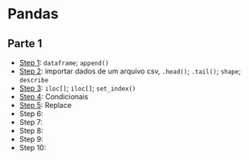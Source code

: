 # Pandas

## Parte 1
- [Step 1](https://github.com/andrenevares/andrenevares/blob/master/python/pandas/cookbook/step1.md): ```dataframe```; ```append()```
- [Step 2](https://github.com/andrenevares/andrenevares/blob/master/python/pandas/cookbook/step2.md): importar dados de um arquivo csv, ```.head()```; ```.tail()```; ```shape```; ```describe```
- [Step 3](https://github.com/andrenevares/andrenevares/blob/master/python/pandas/cookbook/step3.md): ```iloc[]```; ```iloc[]```; ```set_index()```
- [Step 4](https://github.com/andrenevares/andrenevares/blob/master/python/pandas/cookbook/step4.md): Condicionais
- [Step 5](https://github.com/andrenevares/andrenevares/blob/master/python/pandas/cookbook/step5.md): Replace
- Step 6:
- Step 7:
- Step 8:
- Step 9:
- Step 10:
